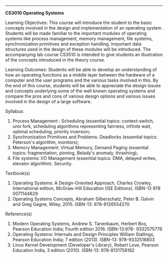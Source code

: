 ---
**CS3010 Operating Systems**

Learning Objectives: This course will introduce the student to
the basic concepts involved in the design and implementation of
an operating system. Students will be made familiar to the
important modules of operating systems like process management,
memory management, file systems, synchronization primitives and
exception handling. Important data structures used in the design
of these modules will be introduced. The accompanying lab course
CS3510 is intended to give students an illustration of the
concepts introduced in the theory course.

Learning Outcomes: Students will be able to develop an
understanding of how an operating functions as a middle layer
between the hardware of a computer and the user programs and the
various tasks involved in this. By the end of this course,
students will be able to appreciate the design issues and
concepts underlying some of the well known operating systems and
compare the pros and cons of various design options and various
issues involved in the design of a large software.

Syllabus:
1.  Process Management : Scheduling (essential topics:
context-switch, unix fork, scheduling algorithms representing
fairness, infinite wait, optimal scheduling, priority inversion;
2. Synchronization Primitives and Problems: Deadlocks (essential
topics: Peterson\'s algorithm, monitors);
3. Memory Management: Virtual Memory, Demand Paging (essential
topics: fragmentation, pinning, Belady\'s anomaly, thrashing);
4. File systems: I/O Management (essential topics: DMA, delayed
writes, elevator algorithm). Security.

Textbook(s)

1.  Operating Systems: A Design-Oriented Approach, Charles Crowley,
    International edition, McGraw-Hill Education (ISE Editions). ISBN-13
    978 0071144629
2.  Operating Systems Concepts, Abraham Silberschatz, Peter B. Galvin
    and Greg Gagne, Wiley, 2015. ISBN-13: 978-8126554270

Reference(s)

1.  Modern Operating Systems, Andrew S. Tanenbaum, Herbert Bos, Pearson
    Education India; Fourth edition 2016. ISBN-13:978- 9332575776
2.  Operating Systems: Internals and Design Principles William
    Stallings, Pearson Education India; 7 edition (2013). ISBN-13:
    978-9332518803
3.  Linux Kernel Development (Developer\'s Library), Robert Love,
    Pearson Education India, 3 edition (2010). ISBN-13: 978-8131758182



